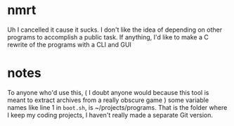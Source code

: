# nmrt
Uh I cancelled it cause it sucks.
I don't like the idea of depending on other programs
to accomplish a public task.
If anything, I'd like to make a C rewrite of the programs
with a CLI and GUI

# notes
To anyone who'd use this, ( I doubt anyone would because this
tool is meant to extract archives from a really obscure game )
some variable names like line 1 in `boot.sh`, is ~/projects/programs.
That is the folder where I keep my coding projects, I haven't really made
a separate Git version.
